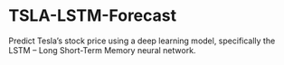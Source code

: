 # TSLA-LSTM-Forecast
Predict Tesla’s stock price using a deep learning model, specifically the LSTM – Long Short-Term Memory neural network.

